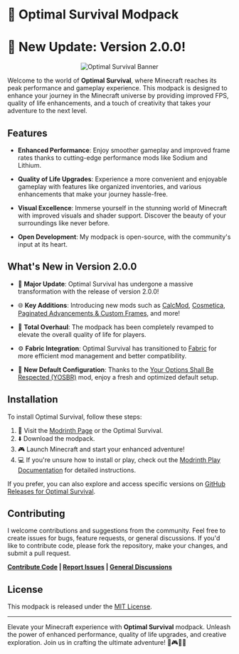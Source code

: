 # 🚀 Optimal Survival Modpack
# 🌟 New Update: Version 2.0.0!
<p align="center">
  <img src="https://i.imgur.com/Cbs9ixz.png" alt="Optimal Survival Banner">
</p>

Welcome to the world of **Optimal Survival**, where Minecraft reaches its peak performance and gameplay experience. This modpack is designed to enhance your journey in the Minecraft universe by providing improved FPS, quality of life enhancements, and a touch of creativity that takes your adventure to the next level.

## Features

- **Enhanced Performance**: Enjoy smoother gameplay and improved frame rates thanks to cutting-edge performance mods like Sodium and Lithium.

- **Quality of Life Upgrades**: Experience a more convenient and enjoyable gameplay with features like organized inventories, and various enhancements that make your journey hassle-free.

- **Visual Excellence**: Immerse yourself in the stunning world of Minecraft with improved visuals and shader support. Discover the beauty of your surroundings like never before.

- **Open Development**: My modpack is open-source, with the community's input at its heart.

## What's New in Version 2.0.0

- 🔄 **Major Update**: Optimal Survival has undergone a massive transformation with the release of version 2.0.0!
  
- 🌐 **Key Additions**: Introducing new mods such as [CalcMod](https://modrinth.com/mod/calcmod), [Cosmetica](https://modrinth.com/mod/cosmetica), [Paginated Advancements & Custom Frames](https://modrinth.com/mod/paginatedadvancements), and more!

- 🚀 **Total Overhaul**: The modpack has been completely revamped to elevate the overall quality of life for players.

- ⚙️ **Fabric Integration**: Optimal Survival has transitioned to [Fabric](https://fabricmc.net/) for more efficient mod management and better compatibility.

- 🌈 **New Default Configuration**: Thanks to the [Your Options Shall Be Respected (YOSBR)](https://modrinth.com/mod/yosbr) mod, enjoy a fresh and optimized default setup.

## Installation

To install Optimal Survival, follow these steps:

1. 🚀 Visit the [Modrinth Page](https://modrinth.com/modpack/optimal-survival) or the Optimal Survival.
2. ⬇️ Download the modpack.
3. 🎮 Launch Minecraft and start your enhanced adventure!
4. 💻 If you're unsure how to install or play, check out the [Modrinth Play Documentation](https://docs.modrinth.com/modpacks/play) for detailed instructions.

If you prefer, you can also explore and access specific versions on [GitHub Releases for Optimal Survival](https://github.com/Cacahouetes/Optimal-Survival/releases).

## Contributing

I welcome contributions and suggestions from the community. Feel free to create issues for bugs, feature requests, or general discussions. If you'd like to contribute code, please fork the repository, make your changes, and submit a pull request.

**[Contribute Code](https://github.com/Cacahouetes/Optimal-Survival/pulls) | [Report Issues](https://github.com/Cacahouetes/Optimal-Survival/issues) | [General Discussions](https://github.com/Cacahouetes/Optimal-Survival/discussions/1)**

## License

This modpack is released under the [MIT License](https://github.com/Cacahouetes/Optimal-Survival/blob/main/LICENSE).

---

Elevate your Minecraft experience with **Optimal Survival** modpack. Unleash the power of enhanced performance, quality of life upgrades, and creative exploration. Join us in crafting the ultimate adventure! 🌟🎮🚀🌈
